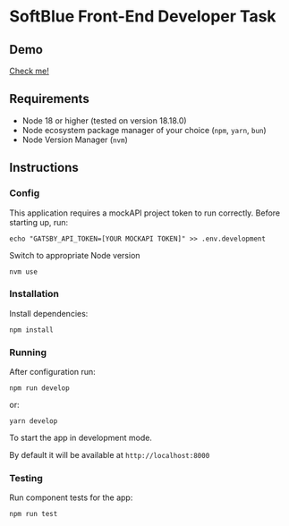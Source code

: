 # SoftBlue Front-End Developer Task

## Demo

[Check me!](https://main--stunning-medovik-01e3a6.netlify.app/)

## Requirements

- Node 18 or higher (tested on version 18.18.0)
- Node ecosystem package manager of your choice (`npm`, `yarn`, `bun`)
- Node Version Manager (`nvm`)

## Instructions

### Config

This application requires a mockAPI project token to run correctly. Before starting up, run:

```shell
echo "GATSBY_API_TOKEN=[YOUR MOCKAPI TOKEN]" >> .env.development
```

Switch to appropriate Node version

```shell
nvm use
```

### Installation

Install dependencies:

```shell
npm install
```

### Running

After configuration run:

```shell
npm run develop
```

or:

```shell
yarn develop
```

To start the app in development mode.

By default it will be available at `http://localhost:8000`

### Testing

Run component tests for the app:

```shell
npm run test
```
